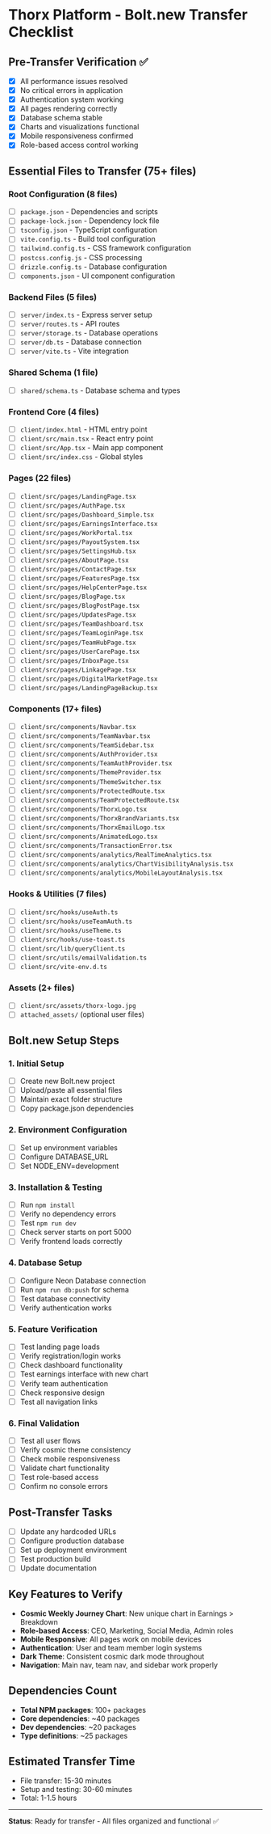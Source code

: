 # Thorx Platform - Bolt.new Transfer Checklist

## Pre-Transfer Verification ✅
- [x] All performance issues resolved
- [x] No critical errors in application
- [x] Authentication system working
- [x] All pages rendering correctly
- [x] Database schema stable
- [x] Charts and visualizations functional
- [x] Mobile responsiveness confirmed
- [x] Role-based access control working

## Essential Files to Transfer (75+ files)

### Root Configuration (8 files)
- [ ] `package.json` - Dependencies and scripts
- [ ] `package-lock.json` - Dependency lock file
- [ ] `tsconfig.json` - TypeScript configuration
- [ ] `vite.config.ts` - Build tool configuration
- [ ] `tailwind.config.ts` - CSS framework configuration
- [ ] `postcss.config.js` - CSS processing
- [ ] `drizzle.config.ts` - Database configuration
- [ ] `components.json` - UI component configuration

### Backend Files (5 files)
- [ ] `server/index.ts` - Express server setup
- [ ] `server/routes.ts` - API routes
- [ ] `server/storage.ts` - Database operations
- [ ] `server/db.ts` - Database connection
- [ ] `server/vite.ts` - Vite integration

### Shared Schema (1 file)
- [ ] `shared/schema.ts` - Database schema and types

### Frontend Core (4 files)
- [ ] `client/index.html` - HTML entry point
- [ ] `client/src/main.tsx` - React entry point
- [ ] `client/src/App.tsx` - Main app component
- [ ] `client/src/index.css` - Global styles

### Pages (22 files)
- [ ] `client/src/pages/LandingPage.tsx`
- [ ] `client/src/pages/AuthPage.tsx`
- [ ] `client/src/pages/Dashboard_Simple.tsx`
- [ ] `client/src/pages/EarningsInterface.tsx`
- [ ] `client/src/pages/WorkPortal.tsx`
- [ ] `client/src/pages/PayoutSystem.tsx`
- [ ] `client/src/pages/SettingsHub.tsx`
- [ ] `client/src/pages/AboutPage.tsx`
- [ ] `client/src/pages/ContactPage.tsx`
- [ ] `client/src/pages/FeaturesPage.tsx`
- [ ] `client/src/pages/HelpCenterPage.tsx`
- [ ] `client/src/pages/BlogPage.tsx`
- [ ] `client/src/pages/BlogPostPage.tsx`
- [ ] `client/src/pages/UpdatesPage.tsx`
- [ ] `client/src/pages/TeamDashboard.tsx`
- [ ] `client/src/pages/TeamLoginPage.tsx`
- [ ] `client/src/pages/TeamHubPage.tsx`
- [ ] `client/src/pages/UserCarePage.tsx`
- [ ] `client/src/pages/InboxPage.tsx`
- [ ] `client/src/pages/LinkagePage.tsx`
- [ ] `client/src/pages/DigitalMarketPage.tsx`
- [ ] `client/src/pages/LandingPageBackup.tsx`

### Components (17+ files)
- [ ] `client/src/components/Navbar.tsx`
- [ ] `client/src/components/TeamNavbar.tsx`
- [ ] `client/src/components/TeamSidebar.tsx`
- [ ] `client/src/components/AuthProvider.tsx`
- [ ] `client/src/components/TeamAuthProvider.tsx`
- [ ] `client/src/components/ThemeProvider.tsx`
- [ ] `client/src/components/ThemeSwitcher.tsx`
- [ ] `client/src/components/ProtectedRoute.tsx`
- [ ] `client/src/components/TeamProtectedRoute.tsx`
- [ ] `client/src/components/ThorxLogo.tsx`
- [ ] `client/src/components/ThorxBrandVariants.tsx`
- [ ] `client/src/components/ThorxEmailLogo.tsx`
- [ ] `client/src/components/AnimatedLogo.tsx`
- [ ] `client/src/components/TransactionError.tsx`
- [ ] `client/src/components/analytics/RealTimeAnalytics.tsx`
- [ ] `client/src/components/analytics/ChartVisibilityAnalysis.tsx`
- [ ] `client/src/components/analytics/MobileLayoutAnalysis.tsx`

### Hooks & Utilities (7 files)
- [ ] `client/src/hooks/useAuth.ts`
- [ ] `client/src/hooks/useTeamAuth.ts`
- [ ] `client/src/hooks/useTheme.ts`
- [ ] `client/src/hooks/use-toast.ts`
- [ ] `client/src/lib/queryClient.ts`
- [ ] `client/src/utils/emailValidation.ts`
- [ ] `client/src/vite-env.d.ts`

### Assets (2+ files)
- [ ] `client/src/assets/thorx-logo.jpg`
- [ ] `attached_assets/` (optional user files)

## Bolt.new Setup Steps

### 1. Initial Setup
- [ ] Create new Bolt.new project
- [ ] Upload/paste all essential files
- [ ] Maintain exact folder structure
- [ ] Copy package.json dependencies

### 2. Environment Configuration
- [ ] Set up environment variables
- [ ] Configure DATABASE_URL
- [ ] Set NODE_ENV=development

### 3. Installation & Testing
- [ ] Run `npm install`
- [ ] Verify no dependency errors
- [ ] Test `npm run dev`
- [ ] Check server starts on port 5000
- [ ] Verify frontend loads correctly

### 4. Database Setup
- [ ] Configure Neon Database connection
- [ ] Run `npm run db:push` for schema
- [ ] Test database connectivity
- [ ] Verify authentication works

### 5. Feature Verification
- [ ] Test landing page loads
- [ ] Verify registration/login works
- [ ] Check dashboard functionality
- [ ] Test earnings interface with new chart
- [ ] Verify team authentication
- [ ] Check responsive design
- [ ] Test all navigation links

### 6. Final Validation
- [ ] Test all user flows
- [ ] Verify cosmic theme consistency
- [ ] Check mobile responsiveness
- [ ] Validate chart functionality
- [ ] Test role-based access
- [ ] Confirm no console errors

## Post-Transfer Tasks
- [ ] Update any hardcoded URLs
- [ ] Configure production database
- [ ] Set up deployment environment
- [ ] Test production build
- [ ] Update documentation

## Key Features to Verify
- **Cosmic Weekly Journey Chart**: New unique chart in Earnings > Breakdown
- **Role-based Access**: CEO, Marketing, Social Media, Admin roles
- **Mobile Responsive**: All pages work on mobile devices
- **Authentication**: User and team member login systems
- **Dark Theme**: Consistent cosmic dark mode throughout
- **Navigation**: Main nav, team nav, and sidebar work properly

## Dependencies Count
- **Total NPM packages**: 100+ packages
- **Core dependencies**: ~40 packages
- **Dev dependencies**: ~20 packages
- **Type definitions**: ~25 packages

## Estimated Transfer Time
- File transfer: 15-30 minutes
- Setup and testing: 30-60 minutes
- Total: 1-1.5 hours

---

**Status**: Ready for transfer - All files organized and functional ✅